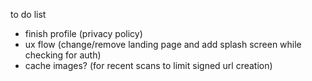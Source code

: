 to do list
- finish profile (privacy policy)
- ux flow (change/remove landing page and add splash screen while checking for auth)
- cache images? (for recent scans to limit signed url creation)
